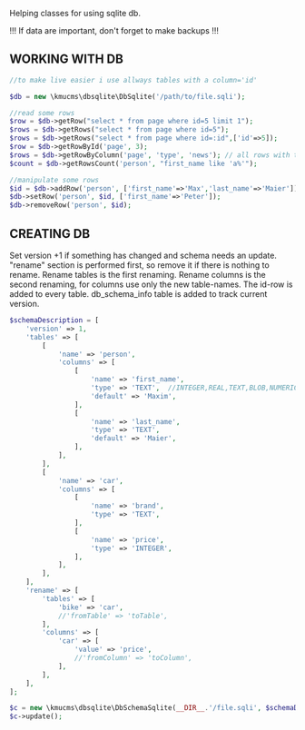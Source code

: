 Helping classes for using sqlite db.

!!! If data are important, don't forget to make backups !!!

## WORKING WITH DB

```php
//to make live easier i use allways tables with a column='id'

$db = new \kmucms\dbsqlite\DbSqlite('/path/to/file.sqli');

//read some rows
$row = $db->getRow("select * from page where id=5 limit 1");
$rows = $db->getRows("select * from page where id=5");
$rows = $db->getRows("select * from page where id=:id",['id'=>5]);
$row = $db->getRowById('page', 3);
$rows = $db->getRowByColumn('page', 'type', 'news'); // all rows with type='news'
$count = $db->getRowsCount('person', "first_name like 'a%'");

//manipulate some rows
$id = $db->addRow('person', ['first_name'=>'Max','last_name'=>'Maier']);
$db->setRow('person', $id, ['first_name'=>'Peter']);
$db->removeRow('person', $id);
```

## CREATING DB

Set version +1 if something has changed and schema needs an update.
"rename" section is performed first, so remove it if there is nothing to rename. 
Rename tables is the first renaming.
Rename columns is the second renaming, for columns use only the new table-names.
The id-row is added to every table.
db_schema_info table is added to track current version.

```php
$schemaDescription = [
    'version' => 1,
    'tables' => [
        [
            'name' => 'person',
            'columns' => [
                [
                    'name' => 'first_name',
                    'type' => 'TEXT',  //INTEGER,REAL,TEXT,BLOB,NUMERIC
                    'default' => 'Maxim',
                ],
                [
                    'name' => 'last_name',
                    'type' => 'TEXT',
                    'default' => 'Maier',
                ],
            ],
        ],
        [
            'name' => 'car',
            'columns' => [
                [
                    'name' => 'brand',
                    'type' => 'TEXT',
                ],
                [
                    'name' => 'price',
                    'type' => 'INTEGER',
                ],
            ],
        ],
    ],
    'rename' => [
        'tables' => [
            'bike' => 'car',
            //'fromTable' => 'toTable',
        ],
        'columns' => [
            'car' => [
                'value' => 'price',
                //'fromColumn' => 'toColumn',
            ],
        ],
    ],
];

$c = new \kmucms\dbsqlite\DbSchemaSqlite(__DIR__.'/file.sqli', $schemaDescription);
$c->update();

```
